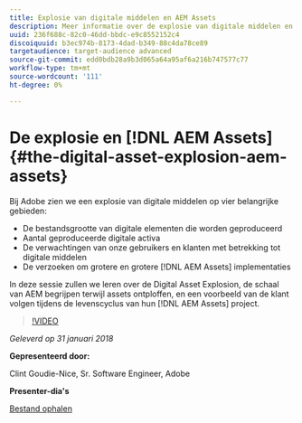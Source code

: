 ```yaml
---
title: Explosie van digitale middelen en AEM Assets
description: Meer informatie over de explosie van digitale middelen en AEM Assets op Adobe.
uuid: 236f688c-82c0-46dd-bbdc-e9c8552152c4
discoiquuid: b3ec974b-8173-4dad-b349-88c4da78ce89
targetaudience: target-audience advanced
source-git-commit: edd0bdb28a9b3d065a64a95af6a216b747577c77
workflow-type: tm+mt
source-wordcount: '111'
ht-degree: 0%

---
```


# De explosie en [!DNL AEM Assets]{#the-digital-asset-explosion-aem-assets}

Bij Adobe zien we een explosie van digitale middelen op vier belangrijke gebieden:

* De bestandsgrootte van digitale elementen die worden geproduceerd
* Aantal geproduceerde digitale activa
* De verwachtingen van onze gebruikers en klanten met betrekking tot digitale middelen
* De verzoeken om grotere en grotere [!DNL AEM Assets] implementaties

In deze sessie zullen we leren over de Digital Asset Explosion, de schaal van AEM begrijpen terwijl assets ontploffen, en een voorbeeld van de klant volgen tijdens de levenscyclus van hun [!DNL AEM Assets] project.

>[!VIDEO](https://video.tv.adobe.com/v/21474/?quality=9)

*Geleverd op 31 januari 2018*

**Gepresenteerd door:**

Clint Goudie-Nice, Sr. Software Engineer, Adobe

**Presenter-dia&#39;s**

[Bestand ophalen](assets/1+30+18+the+digital+asset+explosion+gems.pdf)
<!--
[Get back to the Overview](https://helpx.adobe.com/experience-manager/kt/eseminars/gems/aem-index.html)
-->

